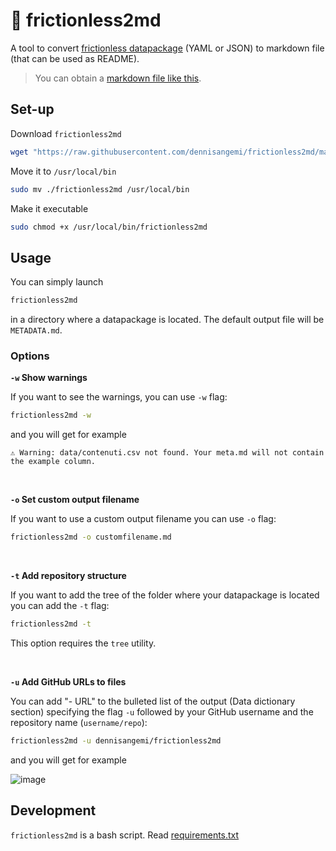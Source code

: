 # 🔧 frictionless2md
A tool to convert [frictionless datapackage](https://specs.frictionlessdata.io/) (YAML or JSON) to markdown file (that can be used as README).

> You can obtain a [markdown file like this](https://github.com/chiaraadornetto/dati-tv-elezioni-ue-2019#readme).

## Set-up
Download `frictionless2md` 
```bash
wget "https://raw.githubusercontent.com/dennisangemi/frictionless2md/main/frictionless2md"
```

Move it to `/usr/local/bin`
```bash
sudo mv ./frictionless2md /usr/local/bin
```

Make it executable
```bash
sudo chmod +x /usr/local/bin/frictionless2md
```

## Usage

You can simply launch 
```bash
frictionless2md
``` 
in a directory where a datapackage is located. The default output file will be `METADATA.md`.

### Options

**`-w` Show warnings**

If you want to see the warnings, you can use `-w` flag:

```bash
frictionless2md -w
```

and you will get for example

```
⚠️ Warning: data/contenuti.csv not found. Your meta.md will not contain the example column.
```
<br>

**`-o` Set custom output filename**

If you want to use a custom output filename you can use `-o` flag:
```bash
frictionless2md -o customfilename.md
```

<br>

**`-t` Add repository structure**

If you want to add the tree of the folder where your datapackage is located you can add the `-t` flag:
```bash
frictionless2md -t
```

This option requires the `tree` utility.

<br>

**`-u` Add GitHub URLs to files**

You can add "- URL" to the bulleted list of the output (Data dictionary section) specifying the flag `-u` followed by your GitHub username and the repository name (`username/repo`):

```bash
frictionless2md -u dennisangemi/frictionless2md
```

and you will get for example

![image](https://user-images.githubusercontent.com/77018886/222280556-8638848d-aa4a-4fa9-a7d2-204876497b6d.png)


## Development
`frictionless2md` is a bash script. Read [requirements.txt](requirements.txt)

